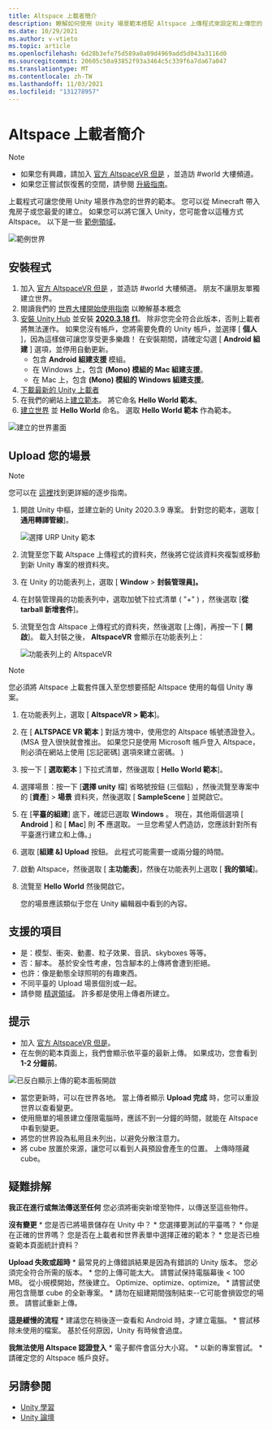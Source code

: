 ```yaml
---
title: Altspace 上載者簡介
description: 瞭解如何使用 Unity 場景範本搭配 Altspace 上傳程式來設定和上傳您的 AltspaceVR 領域。
ms.date: 10/29/2021
ms.author: v-vtieto
ms.topic: article
ms.openlocfilehash: 6d28b3efe75d589a0a09d4969add5d043a3116d0
ms.sourcegitcommit: 20605c50a93852f93a3464c5c339f6a7da67a047
ms.translationtype: MT
ms.contentlocale: zh-TW
ms.lasthandoff: 11/03/2021
ms.locfileid: "131278957"
---
```

# <a name="introducing-the-altspace-uploader"></a>Altspace 上載者簡介

> [!NOTE]
> - 如果您有興趣，請加入 [官方 AltspaceVR 但是](https://discordapp.com/invite/altspacevr) ，並造訪 #world 大樓頻道。  
> - 如果您正嘗試恢復舊的空間，請參閱 [升級指南](upgrading-old-unity-projects.md)。 

上載程式可讓您使用 Unity 場景作為您的世界的範本。 您可以從 Minecraft 帶入鬼房子或您最愛的建立。 如果您可以將它匯入 Unity，您可能會以這種方式 Altspace。 以下是一些 [範例領域](https://account.altvr.com/worlds/1046572460192825569)。

![範例世界](images/unity-uploader-img-01.png)

## <a name="setup"></a>安裝程式

1. 加入 [官方 AltspaceVR 但是](https://discordapp.com/invite/altspacevr) ，並造訪 #world 大樓頻道。 朋友不讓朋友單獨建立世界。
2. 閱讀我們的 [世界大樓開始使用指南](world-building-getting-started.md) 以瞭解基本概念
3. [安裝 Unity Hub](https://blogs.unity3d.com/2018/01/24/streamline-your-workflow-introducing-unity-hub-beta) 並安裝 [**2020.3.18 f1**](https://unity3d.com/unity/whats-new/2020.3.18)。 除非您完全符合此版本，否則上載者將無法運作。 如果您沒有帳戶，您將需要免費的 Unity 帳戶，並選擇 [ **個人** ]，因為這樣做可讓您享受更多樂趣！ 在安裝期間，請確定勾選 [ **Android 組建** ] 選項，並停用自動更新。
    * 包含 **Android 組建支援** 模組。
    * 在 Windows 上，包含 **(Mono) 模組的 Mac 組建支援**。
    * 在 Mac 上，包含 **(Mono) 模組的 Windows 組建支援**。
4. [下載最新的 Unity 上載者](https://altvr.com/download-latest-unity-uploader)
5. 在我們的網站上[建立範本](https://account.altvr.com/space_templates/new)。 將它命名 **Hello World 範本**。
6. [建立世界](https://account.altvr.com/worlds/my) 並 **Hello World** 命名。 選取 **Hello World 範本** 作為範本。

![建立的世界畫面](images/unity-uploader-img-02.png)

## <a name="upload-your-scene"></a>Upload 您的場景

> [!NOTE]
> 您可以在 [這裡](https://buildingthemetaverse.medium.com/how-to-make-your-own-altspace-templates-and-kits-unity-2020-3-9-uploader-2-x-5b40e92bb759)找到更詳細的逐步指南。

1. 開啟 Unity 中樞，並建立新的 Unity 2020.3.9 專案。 針對您的範本，選取 [ **通用轉譯管線**]。

    ![選擇 URP Unity 範本](images/001-unity-templates.png)

1. 流覽至您下載 Altspace 上傳程式的資料夾，然後將它從該資料夾複製或移動到新 Unity 專案的根資料夾。
1. 在 Unity 的功能表列上，選取 [ **Window**  >  **封裝管理員]。**
1. 在封裝管理員的功能表列中，選取加號下拉式清單 ( "+" ) ，然後選取 [**從 tarball 新增套件**]。
1. 流覽至包含 Altspace 上傳程式的資料夾，然後選取 [上傳]，再按一下 [ **開啟**]。  載入封裝之後， **AltspaceVR** 會顯示在功能表列上：

    ![功能表列上的 AltspaceVR](images/002-altspacevr-on-menu-bar.png)

> [!NOTE]
> 您必須將 Altspace 上載套件匯入至您想要搭配 Altspace 使用的每個 Unity 專案。
1. 在功能表列上，選取 [ **AltspaceVR > 範本**]。
1. 在 [ **ALTSPACE VR 範本** ] 對話方塊中，使用您的 Altspace 帳號憑證登入。  (MSA 登入很快就會推出。 如果您只是使用 Microsoft 帳戶登入 Altspace，則必須在網站上使用 [忘記密碼] 選項來建立密碼。 ) 
1. 按一下 [ **選取範本** ] 下拉式清單，然後選取 [ **Hello World 範本**]。
1. 選擇場景：按一下 [**選擇 unity** 檔] 省略號按鈕 (三個點) ，然後流覽至專案中的 [**資產**]  >  **場景** 資料夾，然後選取 [ **SampleScene** ] 並開啟它。
1. 在 [**平臺的組建**] 底下，確認已選取 **Windows** 。 現在，其他兩個選項 [ **Android** ] 和 [ **Mac**] 則 **不** 應選取。 一旦您希望人們造訪，您應該針對所有平臺進行建立和上傳。」
1. 選取 [**組建 &] Upload** 按鈕。 此程式可能需要一或兩分鐘的時間。
1. 啟動 Altspace，然後選取 [ **主功能表**]，然後在功能表列上選取 [ **我的領域**]。
1. 流覽至 **Hello World** 然後開啟它。

    您的場景應該類似于您在 Unity 編輯器中看到的內容。

## <a name="whats-supported"></a>支援的項目

* 是：模型、衝突、動畫、粒子效果、音訊、skyboxes 等等。
* 否：腳本。 基於安全性考慮，包含腳本的上傳將會遭到拒絕。
* 也許：像是動態全球照明的有趣東西。
* 不同平臺的 Upload 場景個別或一起。
* 請參閱 [精選領域](https://account.altvr.com/worlds/featured)。 許多都是使用上傳者所建立。

## <a name="tips"></a>提示

* 加入 [官方 AltspaceVR 但是](https://discordapp.com/invite/altspacevr)。
* 在左側的範本頁面上，我們會顯示依平臺的最新上傳。 如果成功，您會看到 **1-2 分鐘前**。 

![已反白顯示上傳的範本面板開啟](images/template-upload-list.png)

* 當您更新時，可以在世界各地。 當上傳者顯示 **Upload 完成** 時，您可以重設世界以查看變更。
* 使用簡單的場景建立僅限電腦時，應該不到一分鐘的時間，就能在 Altspace 中看到變更。
* 將您的世界設為私用且未列出，以避免分散注意力。
* 將 cube 放置於來源，讓您可以看到人員預設會產生的位置。 上傳時隱藏 cube。

## <a name="troubleshooting"></a>疑難排解

**我正在進行或無法傳送至任何** 您必須將衝突新增至物件，以傳送至這些物件。

**沒有變更**
    * 您是否已將場景儲存在 Unity 中？
    * 您選擇要測試的平臺嗎？
    * 你是在正確的世界嗎？ 您是否在上載者和世界表單中選擇正確的範本？
    * 您是否已檢查範本頁面統計資料？

**Upload 失敗或超時**
    * 最常見的上傳錯誤結果是因為有錯誤的 Unity 版本。 您必須完全符合所需的版本。
    * 您的上傳可能太大。 請嘗試保持電腦幕後 < 100 MB。 從小規模開始，然後建立。 Optimize、optimize、optimize。
    * 請嘗試使用包含簡單 cube 的全新專案。
    * 請勿在組建期間強制結束--它可能會損毀您的場景。 請嘗試重新上傳。

**這是緩慢的流程**
    * 建議您在稍後逐一查看和 Android 時，才建立電腦。
    * 嘗試移除未使用的檔案。 基於任何原因，Unity 有時候會過度。

**我無法使用 Altspace 認證登入**
    * 電子郵件會區分大小寫。
    * 以新的專案嘗試。
    * 請確定您的 Altspace 帳戶良好。

## <a name="see-also"></a>另請參閱

* [Unity 學習](https://unity3d.com/learn)
* [Unity 論壇](https://forum.unity.com)  
